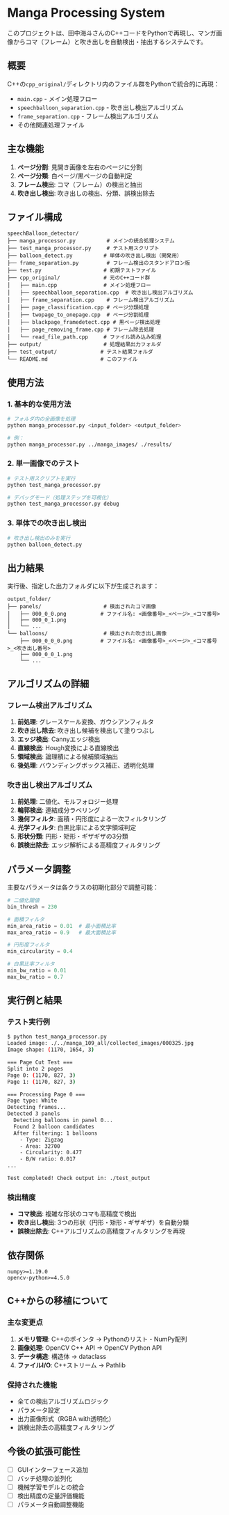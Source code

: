 # Manga Processing System

このプロジェクトは、田中海斗さんのC++コードをPythonで再現し、マンガ画像からコマ（フレーム）と吹き出しを自動検出・抽出するシステムです。

## 概要

C++の`cpp_original/`ディレクトリ内のファイル群をPythonで統合的に再現：
- `main.cpp` - メイン処理フロー
- `speechballoon_separation.cpp` - 吹き出し検出アルゴリズム  
- `frame_separation.cpp` - フレーム検出アルゴリズム
- その他関連処理ファイル

## 主な機能

1. **ページ分割**: 見開き画像を左右のページに分割
2. **ページ分類**: 白ページ/黒ページの自動判定
3. **フレーム検出**: コマ（フレーム）の検出と抽出
4. **吹き出し検出**: 吹き出しの検出、分類、誤検出除去

## ファイル構成

```
speechBalloon_detector/
├── manga_processor.py          # メインの統合処理システム
├── test_manga_processor.py     # テスト用スクリプト
├── balloon_detect.py          # 単体の吹き出し検出（開発用）
├── frame_separation.py         # フレーム検出のスタンドアロン版
├── test.py                    # 初期テストファイル
├── cpp_original/              # 元のC++コード群
│   ├── main.cpp               # メイン処理フロー
│   ├── speechballoon_separation.cpp  # 吹き出し検出アルゴリズム
│   ├── frame_separation.cpp    # フレーム検出アルゴリズム
│   ├── page_classification.cpp # ページ分類処理
│   ├── twopage_to_onepage.cpp  # ページ分割処理
│   ├── blackpage_framedetect.cpp # 黒ページ検出処理
│   ├── page_removing_frame.cpp # フレーム除去処理
│   └── read_file_path.cpp     # ファイル読み込み処理
├── output/                    # 処理結果出力フォルダ
├── test_output/              # テスト結果フォルダ
└── README.md                 # このファイル
```

## 使用方法

### 1. 基本的な使用方法

```bash
# フォルダ内の全画像を処理
python manga_processor.py <input_folder> <output_folder>

# 例：
python manga_processor.py ../manga_images/ ./results/
```

### 2. 単一画像でのテスト

```bash
# テスト用スクリプトを実行
python test_manga_processor.py

# デバッグモード（処理ステップを可視化）
python test_manga_processor.py debug
```

### 3. 単体での吹き出し検出

```bash
# 吹き出し検出のみを実行
python balloon_detect.py
```

## 出力結果

実行後、指定した出力フォルダに以下が生成されます：

```
output_folder/
├── panels/                    # 検出されたコマ画像
│   ├── 000_0_0.png           # ファイル名: <画像番号>_<ページ>_<コマ番号>
│   ├── 000_0_1.png
│   └── ...
└── balloons/                  # 検出された吹き出し画像
    ├── 000_0_0_0.png         # ファイル名: <画像番号>_<ページ>_<コマ番号>_<吹き出し番号>
    ├── 000_0_0_1.png
    └── ...
```

## アルゴリズムの詳細

### フレーム検出アルゴリズム

1. **前処理**: グレースケール変換、ガウシアンフィルタ
2. **吹き出し除去**: 吹き出し候補を検出して塗りつぶし
3. **エッジ検出**: Cannyエッジ検出
4. **直線検出**: Hough変換による直線検出
5. **領域検出**: 論理積による候補領域抽出
6. **後処理**: バウンディングボックス補正、透明化処理

### 吹き出し検出アルゴリズム

1. **前処理**: 二値化、モルフォロジー処理
2. **輪郭検出**: 連結成分ラベリング
3. **幾何フィルタ**: 面積・円形度による一次フィルタリング
4. **光学フィルタ**: 白黒比率による文字領域判定
5. **形状分類**: 円形・矩形・ギザギザの3分類
6. **誤検出除去**: エッジ解析による高精度フィルタリング

## パラメータ調整

主要なパラメータは各クラスの初期化部分で調整可能：

```python
# 二値化閾値
bin_thresh = 230

# 面積フィルタ
min_area_ratio = 0.01  # 最小面積比率
max_area_ratio = 0.9   # 最大面積比率

# 円形度フィルタ
min_circularity = 0.4

# 白黒比率フィルタ
min_bw_ratio = 0.01
max_bw_ratio = 0.7
```

## 実行例と結果

### テスト実行例

```bash
$ python test_manga_processor.py
Loaded image: ./../manga_109_all/collected_images/000325.jpg
Image shape: (1170, 1654, 3)

=== Page Cut Test ===
Split into 2 pages
Page 0: (1170, 827, 3)
Page 1: (1170, 827, 3)

=== Processing Page 0 ===
Page type: White
Detecting frames...
Detected 3 panels
  Detecting balloons in panel 0...
  Found 2 balloon candidates
  After filtering: 1 balloons
    - Type: Zigzag
    - Area: 32700
    - Circularity: 0.477
    - B/W ratio: 0.017
...

Test completed! Check output in: ./test_output
```

### 検出精度

- **コマ検出**: 複雑な形状のコマも高精度で検出
- **吹き出し検出**: 3つの形状（円形・矩形・ギザギザ）を自動分類
- **誤検出除去**: C++アルゴリズムの高精度フィルタリングを再現

## 依存関係

```
numpy>=1.19.0
opencv-python>=4.5.0
```

## C++からの移植について

### 主な変更点

1. **メモリ管理**: C++のポインタ → Pythonのリスト・NumPy配列
2. **画像処理**: OpenCV C++ API → OpenCV Python API
3. **データ構造**: 構造体 → dataclass
4. **ファイルI/O**: C++ストリーム → Pathlib

### 保持された機能

- 全ての検出アルゴリズムロジック
- パラメータ設定
- 出力画像形式（RGBA with透明化）
- 誤検出除去の高精度フィルタリング

## 今後の拡張可能性

- [ ] GUIインターフェース追加
- [ ] バッチ処理の並列化
- [ ] 機械学習モデルとの統合
- [ ] 検出精度の定量評価機能
- [ ] パラメータ自動調整機能